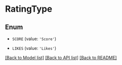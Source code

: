 # RatingType


## Enum

* `SCORE` (value: `'Score'`)

* `LIKES` (value: `'Likes'`)

[[Back to Model list]](README.md#documentation-for-models) [[Back to API list]](README.md#documentation-for-api-endpoints) [[Back to README]](README.md)


